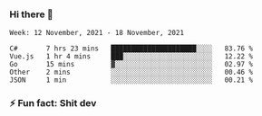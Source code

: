 ### Hi there 👋
<!--START_SECTION:waka-->
```text
Week: 12 November, 2021 - 18 November, 2021

C#       7 hrs 23 mins   █████████████████████░░░░   83.76 % 
Vue.js   1 hr 4 mins     ███░░░░░░░░░░░░░░░░░░░░░░   12.22 % 
Go       15 mins         ▓░░░░░░░░░░░░░░░░░░░░░░░░   02.97 % 
Other    2 mins          ░░░░░░░░░░░░░░░░░░░░░░░░░   00.46 % 
JSON     1 min           ░░░░░░░░░░░░░░░░░░░░░░░░░   00.21 % 
```
<!--END_SECTION:waka-->
<!--
**TG4LAaron/TG4LAaron** is a ✨ _special_ ✨ repository because its `README.md` (this file) appears on your GitHub profile.

Here are some ideas to get you started:

- 🔭 I’m currently working on ...
- 🌱 I’m currently learning ...
- 👯 I’m looking to collaborate on ...
- 🤔 I’m looking for help with ...
- 💬 Ask me about ...
- 📫 How to reach me: ...
- 😄 Pronouns: ...
- ⚡ Fun fact: ...
-->
### ⚡ Fun fact: Shit dev
